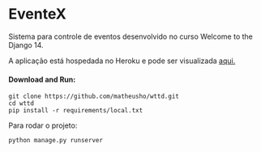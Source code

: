 EventeX
=======

Sistema para controle de eventos desenvolvido no curso Welcome to the Django 14.

A aplicação está hospedada no Heroku e pode ser visualizada [aqui.](http://matheus-wttd14.herokuapp.com/)

#### Download and Run:


    git clone https://github.com/matheusho/wttd.git
    cd wttd
    pip install -r requirements/local.txt


Para rodar o projeto:


    python manage.py runserver
